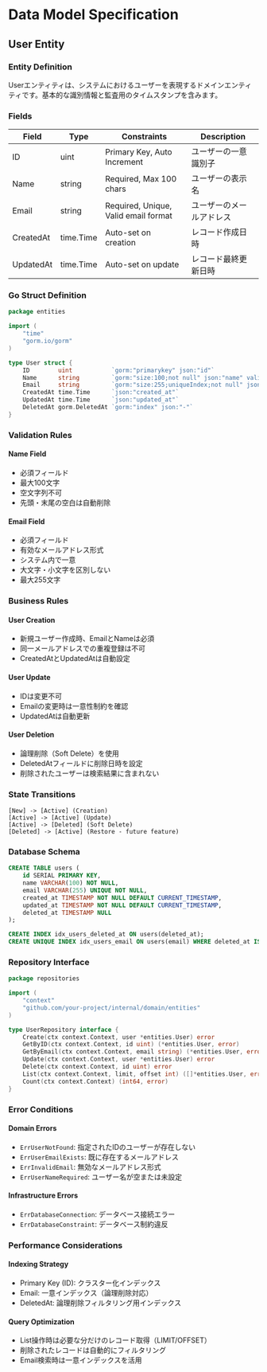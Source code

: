 # Data Model Specification

## User Entity

### Entity Definition
Userエンティティは、システムにおけるユーザーを表現するドメインエンティティです。基本的な識別情報と監査用のタイムスタンプを含みます。

### Fields

| Field | Type | Constraints | Description |
|-------|------|-------------|-------------|
| ID | uint | Primary Key, Auto Increment | ユーザーの一意識別子 |
| Name | string | Required, Max 100 chars | ユーザーの表示名 |
| Email | string | Required, Unique, Valid email format | ユーザーのメールアドレス |
| CreatedAt | time.Time | Auto-set on creation | レコード作成日時 |
| UpdatedAt | time.Time | Auto-set on update | レコード最終更新日時 |

### Go Struct Definition

```go
package entities

import (
    "time"
    "gorm.io/gorm"
)

type User struct {
    ID        uint           `gorm:"primarykey" json:"id"`
    Name      string         `gorm:"size:100;not null" json:"name" validate:"required,max=100"`
    Email     string         `gorm:"size:255;uniqueIndex;not null" json:"email" validate:"required,email"`
    CreatedAt time.Time      `json:"created_at"`
    UpdatedAt time.Time      `json:"updated_at"`
    DeletedAt gorm.DeletedAt `gorm:"index" json:"-"`
}
```

### Validation Rules

#### Name Field
- 必須フィールド
- 最大100文字
- 空文字列不可
- 先頭・末尾の空白は自動削除

#### Email Field
- 必須フィールド
- 有効なメールアドレス形式
- システム内で一意
- 大文字・小文字を区別しない
- 最大255文字

### Business Rules

#### User Creation
- 新規ユーザー作成時、EmailとNameは必須
- 同一メールアドレスでの重複登録は不可
- CreatedAtとUpdatedAtは自動設定

#### User Update
- IDは変更不可
- Emailの変更時は一意性制約を確認
- UpdatedAtは自動更新

#### User Deletion
- 論理削除（Soft Delete）を使用
- DeletedAtフィールドに削除日時を設定
- 削除されたユーザーは検索結果に含まれない

### State Transitions

```
[New] -> [Active] (Creation)
[Active] -> [Active] (Update)
[Active] -> [Deleted] (Soft Delete)
[Deleted] -> [Active] (Restore - future feature)
```

### Database Schema

```sql
CREATE TABLE users (
    id SERIAL PRIMARY KEY,
    name VARCHAR(100) NOT NULL,
    email VARCHAR(255) UNIQUE NOT NULL,
    created_at TIMESTAMP NOT NULL DEFAULT CURRENT_TIMESTAMP,
    updated_at TIMESTAMP NOT NULL DEFAULT CURRENT_TIMESTAMP,
    deleted_at TIMESTAMP NULL
);

CREATE INDEX idx_users_deleted_at ON users(deleted_at);
CREATE UNIQUE INDEX idx_users_email ON users(email) WHERE deleted_at IS NULL;
```

### Repository Interface

```go
package repositories

import (
    "context"
    "github.com/your-project/internal/domain/entities"
)

type UserRepository interface {
    Create(ctx context.Context, user *entities.User) error
    GetByID(ctx context.Context, id uint) (*entities.User, error)
    GetByEmail(ctx context.Context, email string) (*entities.User, error)
    Update(ctx context.Context, user *entities.User) error
    Delete(ctx context.Context, id uint) error
    List(ctx context.Context, limit, offset int) ([]*entities.User, error)
    Count(ctx context.Context) (int64, error)
}
```

### Error Conditions

#### Domain Errors
- `ErrUserNotFound`: 指定されたIDのユーザーが存在しない
- `ErrUserEmailExists`: 既に存在するメールアドレス
- `ErrInvalidEmail`: 無効なメールアドレス形式
- `ErrUserNameRequired`: ユーザー名が空または未設定

#### Infrastructure Errors
- `ErrDatabaseConnection`: データベース接続エラー
- `ErrDatabaseConstraint`: データベース制約違反

### Performance Considerations

#### Indexing Strategy
- Primary Key (ID): クラスター化インデックス
- Email: 一意インデックス（論理削除対応）
- DeletedAt: 論理削除フィルタリング用インデックス

#### Query Optimization
- List操作時は必要な分だけのレコード取得（LIMIT/OFFSET）
- 削除されたレコードは自動的にフィルタリング
- Email検索時は一意インデックスを活用
